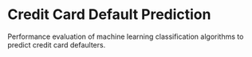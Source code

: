# Credit Card Default Prediction
Performance evaluation of machine learning classification algorithms to predict credit card defaulters.
